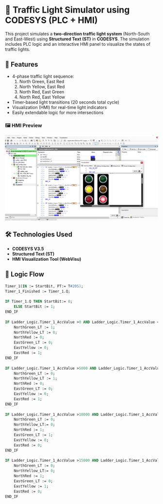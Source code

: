 # 🚦 Traffic Light Simulator using CODESYS (PLC + HMI)

This project simulates a **two-direction traffic light system** (North-South and East-West) using **Structured Text (ST)** in **CODESYS**. The simulation includes PLC logic and an interactive HMI panel to visualize the states of traffic lights.

## 📌 Features

- 4-phase traffic light sequence:
  1. North Green, East Red
  2. North Yellow, East Red
  3. North Red, East Green
  4. North Red, East Yellow
- Timer-based light transitions (20 seconds total cycle)
- Visualization (HMI) for real-time light indicators
- Easily extendable logic for more intersections

### 🖼️ HMI Preview

![Traffic Light HMI](https://github.com/diffashada/trafficlightcontrol/raw/main/TrafficLightIMG.png)

## 🛠️ Technologies Used

- **CODESYS V3.5**
- **Structured Text (ST)**
- **HMI Visualization Tool (WebVisu)**

## 🧠 Logic Flow

```pascal
Timer_1(IN := StartBit, PT:= T#20S);
Timer_1_Finished := Timer_1.Q;

IF Timer_1.Q THEN StartBit:= 0;
    ELSE StartBit := 1;
END_IF

IF Ladder_Logic.Timer_1_AccValue >0 AND Ladder_Logic.Timer_1_AccValue <5000 THEN
    NorthGreen_LT := 1;
    NorthYellow_LT := 0;
    NorthRed := 0;
    EastGreen_LT := 0;
    EastYellow := 0;
    EastRed := 1;
END_IF

IF Ladder_Logic.Timer_1_AccValue >5000 AND Ladder_Logic.Timer_1_AccValue <10000 THEN
    NorthGreen_LT := 0;
    NorthYellow_LT := 1;
    NorthRed := 0;
    EastGreen_LT := 0;
    EastYellow := 0;
    EastRed := 1;    
END_IF

IF Ladder_Logic.Timer_1_AccValue >10000 AND Ladder_Logic.Timer_1_AccValue <15000 THEN
    NorthGreen_LT := 0;
    NorthYellow_LT:= 0;
    NorthRed := 1;
    EastGreen_LT := 1;
    EastYellow := 0;
    EastRed := 0;
END_IF

IF Ladder_Logic.Timer_1_AccValue >15000 AND Ladder_Logic.Timer_1_AccValue <20000 THEN
    NorthGreen_LT := 0;
    NorthYellow_LT:= 0;
    NorthRed := 1;
    EastGreen_LT := 0;
    EastYellow := 1;
    EastRed := 0;
END_IF
